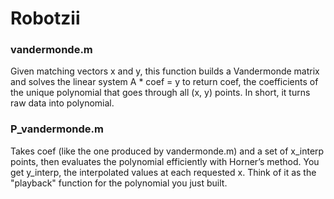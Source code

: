 # Robotzii

### vandermonde.m
Given matching vectors x and y, this function builds a Vandermonde matrix and solves the linear system A * coef = y to return coef, the coefficients of the unique polynomial that goes through all (x, y) points. In short, it turns raw data into polynomial.

### P_vandermonde.m
Takes coef (like the one produced by vandermonde.m) and a set of x_interp points, then evaluates the polynomial efficiently with Horner’s method. You get y_interp, the interpolated values at each requested x. Think of it as the "playback" function for the polynomial you just built.